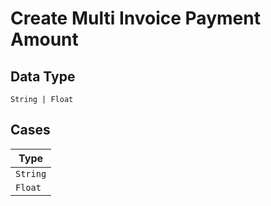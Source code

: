 
# Create Multi Invoice Payment Amount

## Data Type

`String | Float`

## Cases

| Type |
|  --- |
| `String` |
| `Float` |

